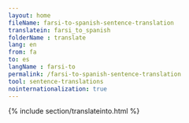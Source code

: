 ```yaml
---
layout: home
fileName: farsi-to-spanish-sentence-translation
translatein: farsi_to_spanish
folderName : translate
lang: en
from: fa
to: es
langName : farsi-to
permalink: /farsi-to-spanish-sentence-translation
tool: sentence-translations
nointernationalization: true
---
```

{% include section/translateinto.html %}
